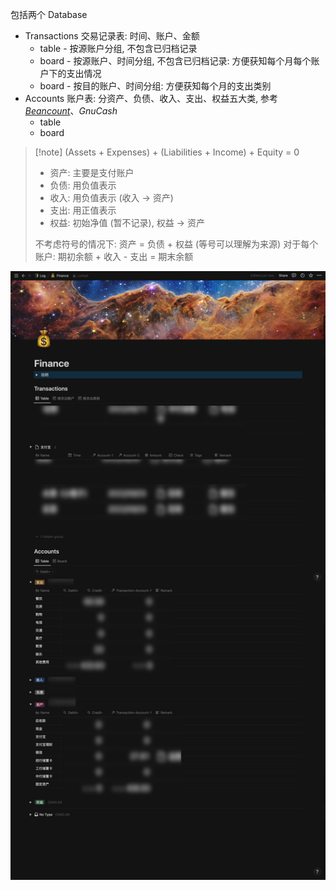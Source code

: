 包括两个 Database
- Transactions 交易记录表: 时间、账户、金额
    - table - 按源账户分组, 不包含已归档记录
    - board - 按源账户、时间分组, 不包含已归档记录: 方便获知每个月每个账户下的支出情况
    - board - 按目的账户、时间分组: 方便获知每个月的支出类别
- Accounts 账户表: 分资产、负债、收入、支出、权益五大类, 参考 _[Beancount](https://beancount.github.io/docs/)_、_GnuCash_
    - table
    - board

>[!note] (Assets + Expenses) + (Liabilities + Income) + Equity = 0
> -   资产: 主要是支付账户
> - 负债: 用负值表示
> - 收入: 用负值表示 (收入 → 资产)
> - 支出: 用正值表示
> - 权益: 初始净值 (暂不记录), 权益 → 资产
> 
> 不考虑符号的情况下:
> 资产 = 负债 + 权益 (等号可以理解为来源)
>  对于每个账户: 期初余额 + 收入 - 支出 = 期末余额

![](../../../resources/attachments/Notion%20记账-20220928.png)